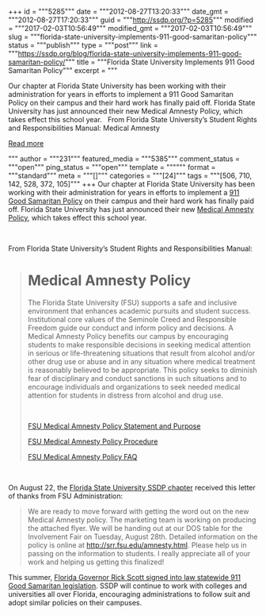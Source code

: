 +++
id = """5285"""
date = """2012-08-27T13:20:33"""
date_gmt = """2012-08-27T17:20:33"""
guid = """http://ssdp.org/?p=5285"""
modified = """2017-02-03T10:56:49"""
modified_gmt = """2017-02-03T10:56:49"""
slug = """florida-state-university-implements-911-good-samaritan-policy"""
status = """publish"""
type = """post"""
link = """https://ssdp.org/blog/florida-state-university-implements-911-good-samaritan-policy/"""
title = """Florida State University Implements 911 Good Samaritan Policy"""
excerpt = """<p>Our chapter at Florida State University has been working with their administration for years in efforts to implement a 911 Good Samaritan Policy on their campus and their hard work has finally paid off. Florida State University has just announced their new Medical Amnesty Policy, which takes effect this school year. &nbsp; From Florida State University&#8217;s Student Rights and Responsibilities Manual: Medical Amnesty</p>
<div class="h10"></div>
<p><a class="more-link2 flat" href="https://ssdp.org/blog/florida-state-university-implements-911-good-samaritan-policy/">Read more</a></p>
"""
author = """231"""
featured_media = """5385"""
comment_status = """open"""
ping_status = """open"""
template = """"""
format = """standard"""
meta = """[]"""
categories = """[24]"""
tags = """[506, 710, 142, 528, 372, 105]"""
+++
Our chapter at Florida State University has been working with their administration for years in efforts to implement a <a title="911 Good Samaritan Policies" href="http://ssdp.org/campaigns/call-911-good-samaritan-policies/">911 Good Samaritan Policy</a> on their campus and their hard work has finally paid off. Florida State University has just announced their new <a title="Florida State University Medical Amnesty Policy" href="http://srr.fsu.edu/amnesty.html" target="_blank">Medical Amnesty Policy</a>, which takes effect this school year.



&nbsp;



From Florida State University&#8217;s Student Rights and Responsibilities Manual:

<blockquote>

<h1>Medical Amnesty Policy</h1>

The Florida State University (FSU) supports a safe and inclusive environment that enhances academic pursuits and student success. Institutional core values of the Seminole Creed and Responsible Freedom guide our conduct and inform policy and decisions. A Medical Amnesty Policy benefits our campus by encouraging students to make responsible decisions in seeking medical attention in serious or life-threatening situations that result from alcohol and/or other drug use or abuse and in any situation where medical treatment is reasonably believed to be appropriate. This policy seeks to diminish fear of disciplinary and conduct sanctions in such situations and to encourage individuals and organizations to seek needed medical attention for students in distress from alcohol and drug use.



&nbsp;



<a title="FSU Medical Amnesty Statement and Purpose" href="http://srr.fsu.edu/amnesty-policy.html" target="_blank">FSU Medical Amnesty Policy Statement and Purpose

</a><a title="FSU Medical Amnesty Policy Procedure" href="http://srr.fsu.edu/amnesty-procedure.html" target="_blank">FSU Medical Amnesty Policy Procedure

</a><a title="FSU Medical Amnesty Policy FAQ" href="http://srr.fsu.edu/amnesty-faq.html" target="_blank">FSU Medical Amnesty Policy FAQ</a></blockquote>

&nbsp;



On August 22, the <a title="FSU SSDP" href="http://ssdp.org/chapters/southern/florida/florida-state-university-fsu/">Florida State University SSDP chapter</a> received this letter of thanks from FSU Administration:

<blockquote>We are ready to move forward with getting the word out on the new Medical Amnesty policy. The marketing team is working on producing the attached flyer. We will be handing out at our DOS table for the Involvement Fair on Tuesday, August 28th. Detailed information on the policy is online at <a href="http://srr.fsu.edu/amnesty.html" rel="nofollow nofollow" target="_blank">http://srr.fsu.edu/amnesty.html</a>. Please help us in passing on the information to students. I really appreciate all of your work and helping us getting this finalized!</blockquote>

This summer, <a href="http://ssdp.org/news/blog/saving-lives-in-florida/">Florida Governor Rick Scott signed into law statewide 911 Good Samaritan legislation</a>. SSDP will continue to work with colleges and universities all over Florida, encouraging administrations to follow suit and adopt similar policies on their campuses.
